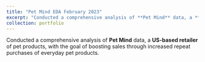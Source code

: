 ```yaml
---
title: "Pet Mind EDA February 2023"
excerpt: "Conducted a comprehensive analysis of **Pet Mind** data, a **US-based retailer** of pet products, with the goal of boosting sales through increased repeat purchases of everyday pet products.<br/><img src='/images/pet.jpeg' style='max-width: 500px; max-height: 300px; width: auto; height: auto; display: block; margin: auto;' alt='handwritten'>"
collection: portfolio
---
```


Conducted a comprehensive analysis of **Pet Mind** data, a **US-based retailer** of pet products, with the goal of boosting sales through increased repeat purchases of everyday pet products.


**Technical stack Used in the Project** - <img src="https://cdn.jsdelivr.net/gh/devicons/devicon/icons/python/python-original.svg" width ="16" height="100%"/> <img src="https://cdn.jsdelivr.net/gh/devicons/devicon/icons/jupyter/jupyter-original-wordmark.svg" width ="16" height="100%" />

- Utilized various data cleaning and processing techniques, including boxplots, to identify and remove outliers, ensuring the quality and reliability of the dataset.
- Discovered that products with average ratings and belonging to animal categories other than birds exhibited higher repeat purchase patterns among customers. 
- Arrived at a strategic approach to increase sales by reducing the pricing structure for medium-sized products to below **$30**, effectively targeting **potential repeat buyers**.

The **Github code** is [here](https://github.com/Shyam-Sundar-7/Pet-supplies-eda)